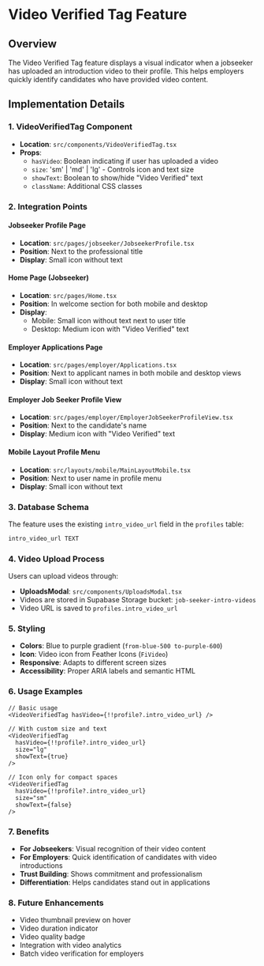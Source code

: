 # Video Verified Tag Feature

## Overview
The Video Verified Tag feature displays a visual indicator when a jobseeker has uploaded an introduction video to their profile. This helps employers quickly identify candidates who have provided video content.

## Implementation Details

### 1. VideoVerifiedTag Component
- **Location**: `src/components/VideoVerifiedTag.tsx`
- **Props**:
  - `hasVideo`: Boolean indicating if user has uploaded a video
  - `size`: 'sm' | 'md' | 'lg' - Controls icon and text size
  - `showText`: Boolean to show/hide "Video Verified" text
  - `className`: Additional CSS classes

### 2. Integration Points

#### Jobseeker Profile Page
- **Location**: `src/pages/jobseeker/JobseekerProfile.tsx`
- **Position**: Next to the professional title
- **Display**: Small icon without text

#### Home Page (Jobseeker)
- **Location**: `src/pages/Home.tsx`
- **Position**: In welcome section for both mobile and desktop
- **Display**: 
  - Mobile: Small icon without text next to user title
  - Desktop: Medium icon with "Video Verified" text

#### Employer Applications Page
- **Location**: `src/pages/employer/Applications.tsx`
- **Position**: Next to applicant names in both mobile and desktop views
- **Display**: Small icon without text

#### Employer Job Seeker Profile View
- **Location**: `src/pages/employer/EmployerJobSeekerProfileView.tsx`
- **Position**: Next to the candidate's name
- **Display**: Medium icon with "Video Verified" text

#### Mobile Layout Profile Menu
- **Location**: `src/layouts/mobile/MainLayoutMobile.tsx`
- **Position**: Next to user name in profile menu
- **Display**: Small icon without text

### 3. Database Schema
The feature uses the existing `intro_video_url` field in the `profiles` table:
```sql
intro_video_url TEXT
```

### 4. Video Upload Process
Users can upload videos through:
- **UploadsModal**: `src/components/UploadsModal.tsx`
- Videos are stored in Supabase Storage bucket: `job-seeker-intro-videos`
- Video URL is saved to `profiles.intro_video_url`

### 5. Styling
- **Colors**: Blue to purple gradient (`from-blue-500 to-purple-600`)
- **Icon**: Video icon from Feather Icons (`FiVideo`)
- **Responsive**: Adapts to different screen sizes
- **Accessibility**: Proper ARIA labels and semantic HTML

### 6. Usage Examples

```tsx
// Basic usage
<VideoVerifiedTag hasVideo={!!profile?.intro_video_url} />

// With custom size and text
<VideoVerifiedTag 
  hasVideo={!!profile?.intro_video_url} 
  size="lg" 
  showText={true}
/>

// Icon only for compact spaces
<VideoVerifiedTag 
  hasVideo={!!profile?.intro_video_url} 
  size="sm" 
  showText={false}
/>
```

### 7. Benefits
- **For Jobseekers**: Visual recognition of their video content
- **For Employers**: Quick identification of candidates with video introductions
- **Trust Building**: Shows commitment and professionalism
- **Differentiation**: Helps candidates stand out in applications

### 8. Future Enhancements
- Video thumbnail preview on hover
- Video duration indicator
- Video quality badge
- Integration with video analytics
- Batch video verification for employers 